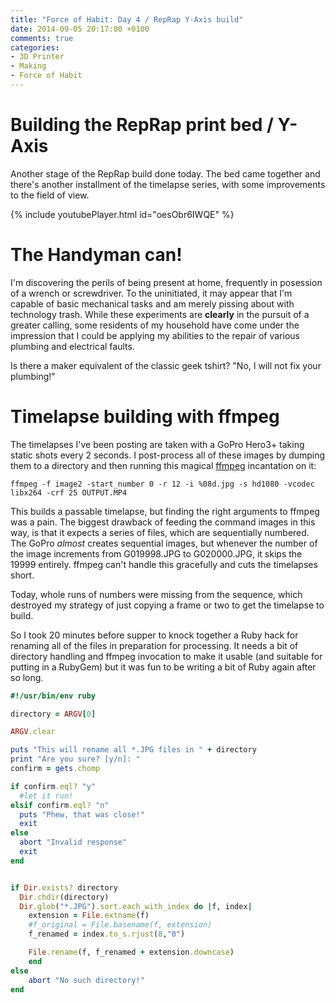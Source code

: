 ```yaml
---
title: "Force of Habit: Day 4 / RepRap Y-Axis build"
date: 2014-09-05 20:17:00 +0100
comments: true
categories:
- 3D Printer
- Making
- Force of Habit
---
```


# Building the RepRap print bed / Y-Axis
Another stage of the RepRap build done today.  The bed came together and there's another installment of the timelapse series, with some improvements to the field of view.

{% include youtubePlayer.html id="oesObr6IWQE" %}

# The Handyman can!
I'm discovering the perils of being present at home, frequently in posession of a wrench or screwdriver.  To the uninitiated, it may appear that I'm capable of basic mechanical tasks and am merely pissing about with technology trash.  While these experiments are **clearly** in the pursuit of a greater calling, some residents of my household have come under the impression that I could be applying my abilities to the repair of various plumbing and electrical faults.

Is there a maker equivalent of the classic geek tshirt?  "No, I will not fix your plumbing!"

# Timelapse building with ffmpeg
The timelapses I've been posting are taken with a GoPro Hero3+ taking static shots every 2 seconds.  I post-process all of these images by dumping them to a directory and then running this magical [ffmpeg](https://www.ffmpeg.org/) incantation on it:


~~~
ffmpeg -f image2 -start_number 0 -r 12 -i %08d.jpg -s hd1080 -vcodec libx264 -crf 25 OUTPUT.MP4
~~~

This builds a passable timelapse, but finding the right arguments to ffmpeg was a pain.  The biggest drawback of feeding the command images in this way, is that it expects a series of files, which are sequentially numbered.  The GoPro _almost_ creates sequential images, but whenever the number of the image increments from G019998.JPG to G020000.JPG, it skips the 19999 entirely.  ffmpeg can't handle this gracefully and cuts the timelapses short.

Today, whole runs of numbers were missing from the sequence, which destroyed my strategy of just copying a frame or two to get the timelapse to build.

So I took 20 minutes before supper to knock together a Ruby hack for renaming all of the files in preparation for processing. It needs a bit of directory handling and ffmpeg invocation to make it usable (and suitable for putting in a RubyGem) but it was fun to be writing a bit of Ruby again after so long.

~~~ ruby
#!/usr/bin/env ruby

directory = ARGV[0]

ARGV.clear

puts "This will rename all *.JPG files in " + directory
print "Are you sure? [y/n]: "
confirm = gets.chomp

if confirm.eql? "y"
  #let it run!
elsif confirm.eql? "n"
  puts "Phew, that was close!"
  exit
else
  abort "Invalid response"
  exit
end


if Dir.exists? directory
  Dir.chdir(directory)
  Dir.glob("*.JPG").sort.each_with_index do |f, index|
    extension = File.extname(f)
    #f_original = File.basename(f, extension)
    f_renamed = index.to_s.rjust(8,"0")

    File.rename(f, f_renamed + extension.downcase)
    end
else
    abort "No such directory!"
end
~~~

